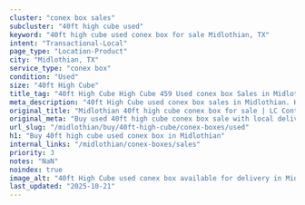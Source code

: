 ```yaml
---
cluster: "conex box sales"
subcluster: "40ft high cube used"
keyword: "40ft high cube used conex box for sale Midlothian, TX"
intent: "Transactional-Local"
page_type: "Location-Product"
city: "Midlothian, TX"
service_type: "conex box"
condition: "Used"
size: "40ft High Cube"
title_tag: "40ft High Cube High Cube 459 Used conex box Sales in Midlothian | LC Container"
meta_description: "40ft High Cube used conex box sales in Midlothian. High cube containers with extra height. Fast delivery, competitive pricing. Serving conex boxes area. Quote ID: ILK. Call (214) 524-4168 for your free quote today."
original_title: "Midlothian 40ft high cube conex box for sale | LC Container"
original_meta: "Buy used 40ft high cube conex box sale with local delivery in Midlothian, TX. LC Container — local Since 2003. Request a fast quote today."
url_slug: "/midlothian/buy/40ft-high-cube/conex-boxes/used"
h1: "Buy 40ft high cube used conex box in Midlothian"
internal_links: "/midlothian/conex-boxes/sales"
priority: 3
notes: "NaN"
noindex: true
image_alt: "40ft High Cube used conex box available for delivery in Midlothian"
last_updated: "2025-10-21"
---
```


<!-- TODO: Add unique city/inventory copy, images, and internal links here. -->
